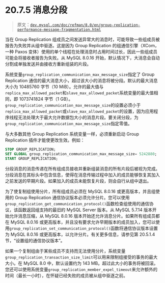 # 20.7.5 消息分段

> 原文：[`dev.mysql.com/doc/refman/8.0/en/group-replication-performance-message-fragmentation.html`](https://dev.mysql.com/doc/refman/8.0/en/group-replication-performance-message-fragmentation.html)

当在 Group Replication 组成员之间发送异常大的消息时，可能导致一些组成员被报告为失败并从组中驱逐。这是因为 Group Replication 的组通信引擎（XCom，一种 Paxos 变体）使用的单个线程在处理消息时占用时间过长，因此一些组成员可能会将接收者报告为失败。从 MySQL 8.0.16 开始，默认情况下，大消息会自动分割成单独发送并由接收方重新组装的片段。

系统变量`group_replication_communication_max_message_size`指定了 Group Replication 通信的最大消息大小，超过该大小的消息将被分段。默认的最大消息大小为 10485760 字节（10 MiB）。允许的最大值与`replica_max_allowed_packet`和`slave_max_allowed_packet`系统变量的最大值相同，即 1073741824 字节（1 GB）。`group_replication_communication_max_message_size`的设置必须小于`replica_max_allowed_packet`或`slave_max_allowed_packet`的设置，因为应用程序线程无法处理大于最大允许数据包大小的消息片段。要关闭分段，为`group_replication_communication_max_message_size`指定零值。

与大多数其他 Group Replication 系统变量一样，必须重新启动 Group Replication 插件才能使更改生效。例如：

```sql
STOP GROUP_REPLICATION;
SET GLOBAL group_replication_communication_max_message_size= 5242880;
START GROUP_REPLICATION;
```

分段消息的消息传递在所有组成员接收并重新组装消息的所有片段后被视为完成。分段消息在其标头中包含信息，使得在消息传输过程中加入的成员能够恢复其加入之前发送的早期片段。如果加入的成员未能恢复片段，则会自行从组中退出。

为了使复制组使用分片，所有组成员必须在 MySQL 8.0.16 或更高版本，并且组使用的 Group Replication 通信协议版本必须允许分片。您可以使用`group_replication_get_communication_protocol()`函数检查组使用的通信协议，该函数返回组支持的最旧的 MySQL Server 版本。从 MySQL 5.7.14 版本开始允许消息压缩，从 MySQL 8.0.16 版本开始还允许消息分片。如果所有组成员都在 MySQL 8.0.16 或更高版本，并且没有要求允许早期版本的成员加入，您可以使用`group_replication_set_communication_protocol()`函数将通信协议版本设置为 MySQL 8.0.16 或更高版本，以允许分片。有关更多信息，请参见第 20.5.1.4 节，“设置组的通信协议版本”。

如果一个复制组由于某些成员不支持而无法使用分片，系统变量`group_replication_transaction_size_limit`可以用来限制组接受的事务的最大大小。在 MySQL 8.0 中，默认设置约为 143 MB。超过此大小的事务将被回滚。您还可以使用系统变量`group_replication_member_expel_timeout`来允许额外的时间（最长一小时），在怀疑已经失败的成员被从组中驱逐之前。

